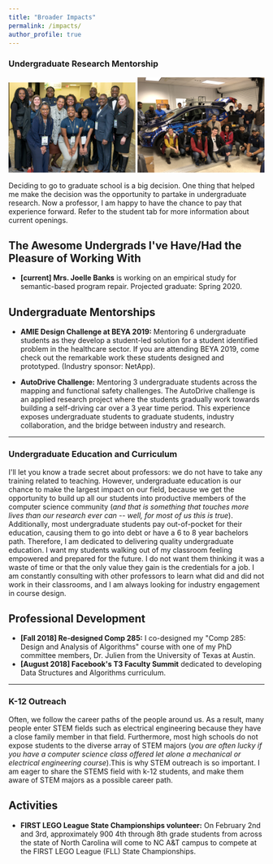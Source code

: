 ```yaml
---
title: "Broader Impacts"
permalink: /impacts/
author_profile: true
---
```


### <i class="fa fa-fw fa-user-graduate" aria-hidden="true"></i> Undergraduate Research Mentorship

<center><img src="../images/amie.jpg" alt="AMIE Design Challenge"  style="width:250px;height:177px;"> <img src="../images/autodrive.JPG" alt="SAE-GM Autodrive Challenge"  style="width:250px;height:187px;"></center>

Deciding to go to graduate school is a big decision. One thing that helped me make the decision was the opportunity to partake in undergraduate research. Now a professor, I am happy to have the chance to pay that experience forward. Refer to the student tab for more information about current openings.

## The Awesome Undergrads I've Have/Had the Pleasure of Working With

* **\[current\] Mrs. Joelle Banks** is working on an empirical study for semantic-based program repair. Projected graduate: Spring 2020.

## Undergraduate Mentorships
* **AMIE Design Challenge at BEYA 2019:** Mentoring 6 undergraduate students as they develop a student-led solution for a student identified problem in the healthcare sector. If you are attending BEYA 2019, come check out the remarkable work these students designed and prototyped. (Industry sponsor: NetApp).

* **AutoDrive Challenge:** Mentoring 3 undergraduate students across the mapping and functional safety challenges. The AutoDrive challenge is an applied research project where the students gradually work towards building a self-driving car over a 3 year time period. This experience exposes undergraduate students to graduate students, industry collaboration, and the bridge between industry and research.



---

### <i class="fa fa-fw fa-chalkboard-teacher" aria-hidden="true"></i> Undergraduate Education and Curriculum

I'll let you know a trade secret about professors: we do not have to take any training related to teaching. However, undergraduate education is our chance to make the largest impact on our field, because we get the opportunity to build up all our students into productive members of the computer science community (*and that is something that touches more lives than our research ever can -- well, for most of us this is true*). Additionally, most undergraduate students pay out-of-pocket for their education, causing them to go into debt or have a 6 to 8 year bachelors path. Therefore, I am dedicated to delivering quality undergraduate education. I want my students walking out of my classroom feeling empowered and prepared for the future. I do not want them thinking it was a waste of time or that the only value they gain is the credentials for a job. I am constantly consulting with other professors to learn what did and did not work in their classrooms, and I am always looking for industry engagement in course design.

## Professional Development 
* **\[Fall 2018\] Re-designed Comp 285:** I co-designed my "Comp 285: Design and Analysis of Algorithms" course with one of my PhD committee members, Dr. Julien from the University of Texas at Austin.
* **\[August 2018\] Facebook's T3 Faculty Summit** dedicated to developing Data Structures and Algorithms curriculum.

---

### <i class="fa fa-fw fa-school" aria-hidden="true"></i> K-12 Outreach

Often, we follow the career paths of the people around us. As a result, many people enter STEM fields such as electrical engineering because they have a close family member in that field. Furthermore, most high schools do not expose students to the diverse array of STEM majors 
(*you are often lucky if you have a computer science class offered let alone a mechanical or electrical engineering course*).This is why STEM outreach is so important. I am eager to share the STEMS field with k-12 students, and make them aware of STEM majors as a possible career path.

## Activities
* **FIRST LEGO League State Championships volunteer:** On February 2nd and 3rd, approximately 900 4th through 8th grade students from across the state of North Carolina will come to NC A&T campus to compete at the FIRST LEGO League (FLL) State Championships.
